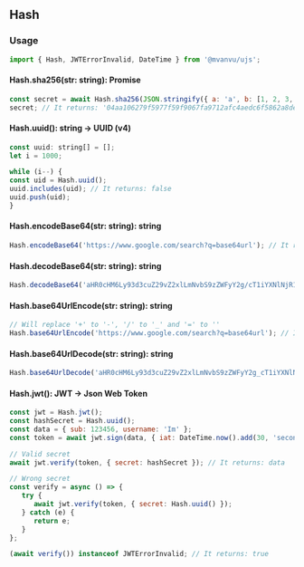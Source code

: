 ## Hash

### Usage

```javascript
import { Hash, JWTErrorInvalid, DateTime } from '@mvanvu/ujs';
```

#### Hash.sha256(str: string): Promise<string>

```javascript
const secret = await Hash.sha256(JSON.stringify({ a: 'a', b: [1, 2, 3, 4], foo: { c: 'bar' } }));
secret; // It returns: '04aa106279f5977f59f9067fa9712afc4aedc6f5862a8defc34552d8c7206393'
```

#### Hash.uuid(): string -> UUID (v4)

```javascript
const uuid: string[] = [];
let i = 1000;

while (i--) {
const uid = Hash.uuid();
uuid.includes(uid); // It returns: false
uuid.push(uid);
}

```

#### Hash.encodeBase64(str: string): string

```javascript
Hash.encodeBase64('https://www.google.com/search?q=base64url'); // It returns: 'aHR0cHM6Ly93d3cuZ29vZ2xlLmNvbS9zZWFyY2g/cT1iYXNlNjR1cmw='
```

#### Hash.decodeBase64(str: string): string

```javascript
Hash.decodeBase64('aHR0cHM6Ly93d3cuZ29vZ2xlLmNvbS9zZWFyY2g/cT1iYXNlNjR1cmw='); // It returns: 'https://www.google.com/search?q=base64url'
```

#### Hash.base64UrlEncode(str: string): string

```javascript
// Will replace '+' to '-', '/' to '_' and '=' to ''
Hash.base64UrlEncode('https://www.google.com/search?q=base64url'); // It returns: 'aHR0cHM6Ly93d3cuZ29vZ2xlLmNvbS9zZWFyY2g_cT1iYXNlNjR1cmw'
```

#### Hash.base64UrlDecode(str: string): string

```javascript
Hash.base64UrlDecode('aHR0cHM6Ly93d3cuZ29vZ2xlLmNvbS9zZWFyY2g_cT1iYXNlNjR1cmw'); // It returns: 'https://www.google.com/search?q=base64url'
```

#### Hash.jwt(): JWT -> Json Web Token

```javascript
const jwt = Hash.jwt();
const hashSecret = Hash.uuid();
const data = { sub: 123456, username: 'Im' };
const token = await jwt.sign(data, { iat: DateTime.now().add(30, 'second'), secret: hashSecret });

// Valid secret
await jwt.verify(token, { secret: hashSecret }); // It returns: data

// Wrong secret
const verify = async () => {
   try {
      await jwt.verify(token, { secret: Hash.uuid() });
   } catch (e) {
      return e;
   }
};

(await verify()) instanceof JWTErrorInvalid; // It returns: true
```
